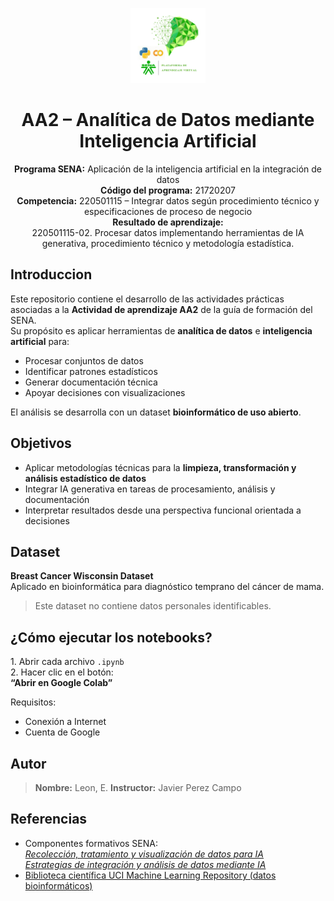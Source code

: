 <p align="center">
  <img src="docs/img/logo.png" alt="Logo SENA" width="120">
</p>

<h1 align="center">
  AA2 – Analítica de Datos mediante Inteligencia Artificial
</h1>

<p align="center">
  <strong>Programa SENA:</strong> Aplicación de la inteligencia artificial en la integración de datos <br>
  <strong>Código del programa:</strong> 21720207 <br>
  <strong>Competencia:</strong> 220501115 – Integrar datos según procedimiento técnico y especificaciones de proceso de negocio <br>
  <strong>Resultado de aprendizaje:</strong><br>
  220501115-02. Procesar datos implementando herramientas de IA generativa, procedimiento técnico y metodología estadística.
</p>

## Introduccion
Este repositorio contiene el desarrollo de las actividades prácticas asociadas a la **Actividad de aprendizaje AA2** de la guía de formación del SENA.  
Su propósito es aplicar herramientas de **analítica de datos** e **inteligencia artificial** para:

- Procesar conjuntos de datos  
- Identificar patrones estadísticos  
- Generar documentación técnica  
- Apoyar decisiones con visualizaciones

El análisis se desarrolla con un dataset **bioinformático de uso abierto**.


## Objetivos
- Aplicar metodologías técnicas para la **limpieza, transformación y análisis estadístico de datos**
- Integrar IA generativa en tareas de procesamiento, análisis y documentación
- Interpretar resultados desde una perspectiva funcional orientada a decisiones



##  Dataset
 **Breast Cancer Wisconsin Dataset**  
Aplicado en bioinformática para diagnóstico temprano del cáncer de mama.

> Este dataset no contiene datos personales identificables.

## ¿Cómo ejecutar los notebooks?

1️. Abrir cada archivo `.ipynb`  
2️. Hacer clic en el botón:  
**“Abrir en Google Colab”**

 Requisitos:
- Conexión a Internet
- Cuenta de Google


## Autor
> **Nombre:** Leon, E. 
> **Instructor:** Javier Perez Campo



## Referencias
- Componentes formativos SENA:  
  [_Recolección, tratamiento y visualización de datos para IA_]()  
  [_Estrategias de integración y análisis de datos mediante IA_]()
- [Biblioteca científica UCI Machine Learning Repository (datos bioinformáticos)]()

